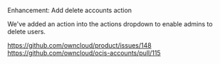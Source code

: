 Enhancement: Add delete accounts action

We've added an action into the actions dropdown to enable admins to delete users.

https://github.com/owncloud/product/issues/148
https://github.com/owncloud/ocis-accounts/pull/115
